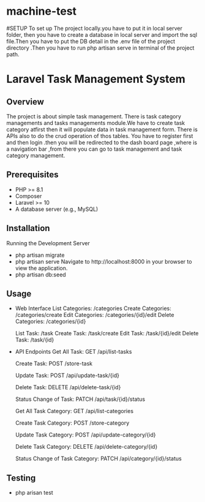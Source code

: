 # machine-test



#SETUP
To set up The project locally.you have to put it in local server folder, then you have to create a database in local server and import the sql file.Then you have to put the DB detail in the .env file of the project directory .Then you have to run php artisan serve in terminal of the project path.



# Laravel Task Management System

## Overview

The project is about simple task management.
There is task category managements and tasks managements module.We have to create task category atfirst then it will populate data in task management form.
There is APIs also to do the crud operation of thos tables.
You have to register first and then login .then you will be redirected to the dash board page ,where is a navigation bar ,from there you can go to task management and task category management.

## Prerequisites

- PHP >= 8.1
- Composer
- Laravel >= 10
- A database server (e.g., MySQL)

## Installation

Running the Development Server
- php artisan migrate
- php artisan serve
    Navigate to http://localhost:8000 in your browser to view the application.
- php artisan db:seed


## Usage
- Web Interface
    List Categories: /categories
    Create Categories: /categories/create
    Edit Categories: /categories/{id}/edit
    Delete Categories: /categories/{id}

    List Task: /task
    Create Task: /task/create
    Edit Task: /task/{id}/edit
    Delete Task: /task/{id}
- API Endpoints
    Get All Task: GET /api/list-tasks
  
    Create Task: POST /store-task
  
    Update Task: POST /api/update-task/{id}
  
    Delete Task: DELETE /api/delete-task/{id}
  
    Status Change of Task: PATCH /api/task/{id}/status

    Get All Task Category: GET /api/list-categories
  
    Create Task Category: POST /store-category
  
    Update Task Category: POST /api/update-category/{id}
  
    Delete Task Category: DELETE /api/delete-category/{id}
  
    Status Change of Task Category: PATCH /api/category/{id}/status


## Testing
- php arisan test

